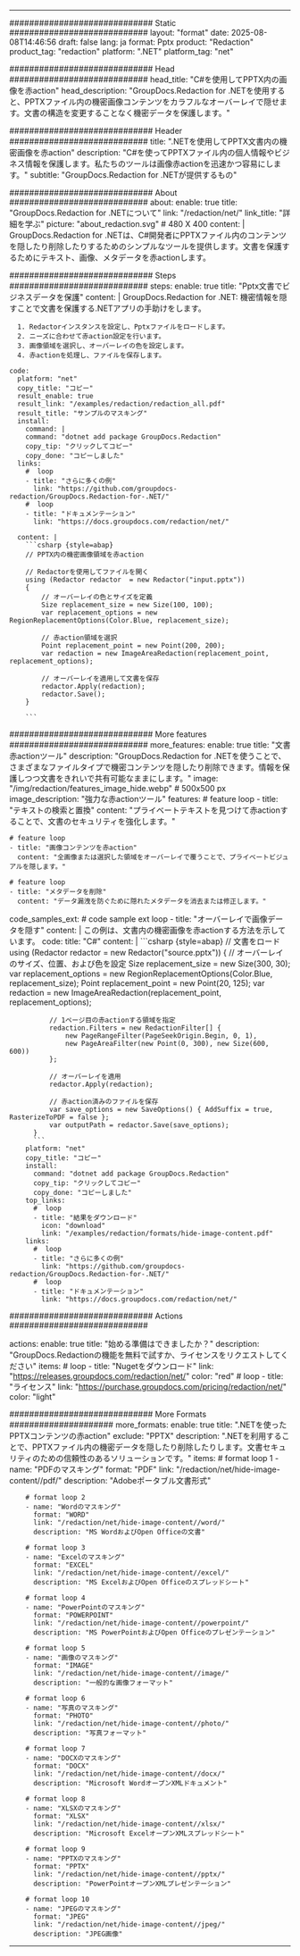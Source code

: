 
---
############################# Static ############################
layout: "format"
date:  2025-08-08T14:46:56
draft: false
lang: ja
format: Pptx
product: "Redaction"
product_tag: "redaction"
platform: ".NET"
platform_tag: "net"

############################# Head ############################
head_title: "C#を使用してPPTX内の画像を赤action"
head_description: "GroupDocs.Redaction for .NETを使用すると、PPTXファイル内の機密画像コンテンツをカラフルなオーバーレイで隠せます。文書の構造を変更することなく機密データを保護します。"

############################# Header ############################
title: ".NETを使用してPPTX文書内の機密画像を赤action" 
description: "C#を使ってPPTXファイル内の個人情報やビジネス情報を保護します。私たちのツールは画像赤actionを迅速かつ容易にします。"
subtitle: "GroupDocs.Redaction for .NETが提供するもの" 

############################# About ############################
about:
    enable: true
    title: "GroupDocs.Redaction for .NETについて"
    link: "/redaction/net/"
    link_title: "詳細を学ぶ"
    picture: "about_redaction.svg" # 480 X 400
    content: |
       GroupDocs.Redaction for .NETは、C#開発者にPPTXファイル内のコンテンツを隠したり削除したりするためのシンプルなツールを提供します。文書を保護するためにテキスト、画像、メタデータを赤actionします。

############################# Steps ############################
steps:
    enable: true
    title: "Pptx文書でビジネスデータを保護"
    content: |
      GroupDocs.Redaction for .NET: 機密情報を隠すことで文書を保護する.NETアプリの手助けをします。
      
      1. Redactorインスタンスを設定し、Pptxファイルをロードします。
      2. ニーズに合わせて赤action設定を行います。
      3. 画像領域を選択し、オーバーレイの色を設定します。
      4. 赤actionを処理し、ファイルを保存します。
   
    code:
      platform: "net"
      copy_title: "コピー"
      result_enable: true
      result_link: "/examples/redaction/redaction_all.pdf"
      result_title: "サンプルのマスキング"
      install:
        command: |
        command: "dotnet add package GroupDocs.Redaction"
        copy_tip: "クリックしてコピー"
        copy_done: "コピーしました"
      links:
        #  loop
        - title: "さらに多くの例"
          link: "https://github.com/groupdocs-redaction/GroupDocs.Redaction-for-.NET/"
        #  loop
        - title: "ドキュメンテーション"
          link: "https://docs.groupdocs.com/redaction/net/"
          
      content: |
        ```csharp {style=abap}
        // PPTX内の機密画像領域を赤action

        // Redactorを使用してファイルを開く
        using (Redactor redactor  = new Redactor("input.pptx"))
        {
            // オーバーレイの色とサイズを定義
            Size replacement_size = new Size(100, 100);
            var replacement_options = new RegionReplacementOptions(Color.Blue, replacement_size);

            // 赤action領域を選択
            Point replacement_point = new Point(200, 200);
            var redaction = new ImageAreaRedaction(replacement_point, replacement_options);
            
            // オーバーレイを適用して文書を保存
            redactor.Apply(redaction);
            redactor.Save();
        }
        
        ```            


############################# More features ############################
more_features:
  enable: true
  title: "文書赤actionツール"
  description: "GroupDocs.Redaction for .NETを使うことで、さまざまなファイルタイプで機密コンテンツを隠したり削除できます。情報を保護しつつ文書をきれいで共有可能なままにします。"
  image: "/img/redaction/features_image_hide.webp" # 500x500 px
  image_description: "強力な赤actionツール"
  features:
    # feature loop
    - title: "テキストの検索と置換"
      content: "プライベートテキストを見つけて赤actionすることで、文書のセキュリティを強化します。"

    # feature loop
    - title: "画像コンテンツを赤action"
      content: "全画像または選択した領域をオーバーレイで覆うことで、プライベートビジュアルを隠します。"

    # feature loop
    - title: "メタデータを削除"
      content: "データ漏洩を防ぐために隠れたメタデータを消去または修正します。"
      
  code_samples_ext:
    # code sample ext loop
    - title: "オーバーレイで画像データを隠す"
      content: |
        この例は、文書内の機密画像を赤actionする方法を示しています。
      code:
        title: "C#"
        content: |
          ```csharp {style=abap}
          //  文書をロード
          using (Redactor redactor  = new Redactor("source.pptx"))
          {
              // オーバーレイのサイズ、位置、および色を設定
              Size replacement_size = new Size(300, 30);
              var replacement_options = new RegionReplacementOptions(Color.Blue, replacement_size);
              Point replacement_point = new Point(20, 125);
              var redaction = new ImageAreaRedaction(replacement_point, replacement_options);
 
              // 1ページ目の赤actionする領域を指定
              redaction.Filters = new RedactionFilter[] {
                  new PageRangeFilter(PageSeekOrigin.Begin, 0, 1),
                  new PageAreaFilter(new Point(0, 300), new Size(600, 600))
              };

              // オーバーレイを適用
              redactor.Apply(redaction);

              // 赤action済みのファイルを保存
              var save_options = new SaveOptions() { AddSuffix = true, RasterizeToPDF = false };
              var outputPath = redactor.Save(save_options);
          }
          ```
        platform: "net"
        copy_title: "コピー"
        install:
          command: "dotnet add package GroupDocs.Redaction"
          copy_tip: "クリックしてコピー"
          copy_done: "コピーしました"
        top_links:
          #  loop
          - title: "結果をダウンロード"
            icon: "download"
            link: "/examples/redaction/formats/hide-image-content.pdf"
        links:
          #  loop
          - title: "さらに多くの例"
            link: "https://github.com/groupdocs-redaction/GroupDocs.Redaction-for-.NET/"
          #  loop
          - title: "ドキュメンテーション"
            link: "https://docs.groupdocs.com/redaction/net/"


############################# Actions ############################

actions:
  enable: true
  title: "始める準備はできましたか？"
  description: "GroupDocs.Redactionの機能を無料で試すか、ライセンスをリクエストしてください"
  items:
    #  loop
    - title: "Nugetをダウンロード"
      link: "https://releases.groupdocs.com/redaction/net/"
      color: "red"
        #  loop
    - title: "ライセンス"
      link: "https://purchase.groupdocs.com/pricing/redaction/net/"
      color: "light"


############################# More Formats #####################
more_formats:
    enable: true
    title: ".NETを使ったPPTXコンテンツの赤action"
    exclude: "PPTX"
    description: ".NETを利用することで、PPTXファイル内の機密データを隠したり削除したりします。文書セキュリティのための信頼性のあるソリューションです。"
    items: 
        # format loop 1
        - name: "PDFのマスキング"
          format: "PDF"
          link: "/redaction/net/hide-image-content//pdf/"
          description: "Adobeポータブル文書形式"

        # format loop 2
        - name: "Wordのマスキング"
          format: "WORD"
          link: "/redaction/net/hide-image-content//word/"
          description: "MS WordおよびOpen Officeの文書"
          
        # format loop 3
        - name: "Excelのマスキング"
          format: "EXCEL"
          link: "/redaction/net/hide-image-content//excel/"
          description: "MS ExcelおよびOpen Officeのスプレッドシート"

        # format loop 4
        - name: "PowerPointのマスキング"
          format: "POWERPOINT"
          link: "/redaction/net/hide-image-content//powerpoint/"
          description: "MS PowerPointおよびOpen Officeのプレゼンテーション"

        # format loop 5
        - name: "画像のマスキング"
          format: "IMAGE"
          link: "/redaction/net/hide-image-content//image/"
          description: "一般的な画像フォーマット"

        # format loop 6
        - name: "写真のマスキング"
          format: "PHOTO"
          link: "/redaction/net/hide-image-content//photo/"
          description: "写真フォーマット"

        # format loop 7
        - name: "DOCXのマスキング"
          format: "DOCX"
          link: "/redaction/net/hide-image-content//docx/"
          description: "Microsoft WordオープンXMLドキュメント"
          
        # format loop 8
        - name: "XLSXのマスキング"
          format: "XLSX"
          link: "/redaction/net/hide-image-content//xlsx/"
          description: "Microsoft ExcelオープンXMLスプレッドシート"
          
        # format loop 9
        - name: "PPTXのマスキング"
          format: "PPTX"
          link: "/redaction/net/hide-image-content//pptx/"
          description: "PowerPointオープンXMLプレゼンテーション"

        # format loop 10
        - name: "JPEGのマスキング"
          format: "JPEG"
          link: "/redaction/net/hide-image-content//jpeg/"
          description: "JPEG画像"


---